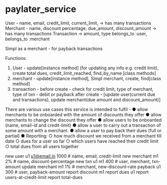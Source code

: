 # paylater_service
User - name, email, credit_limit, current_limit, -> has many transactions
Merchant - name, discount percentage, due_amount, discount_amount -> has many transactions
Transaction -> amount, type belongs_to :user, belongs_to :merchant

Simpl as a merchant - for payback transactions

Functions:
1. User - update[instance method] (for updating any info e.g. credit limit), create total dues, credit_limit_reached, find_by_name [class methods]
2. merchant - update[instance method], Simpl merchant, create, find[class method]
3. transaction - 
before create - check for credit limit, type of merchant, type of txn - debit or payback
after create - [update user(current due and transactions), update merchant(due amount and discount_amount)]

There are various use cases this service is intended to fulfil -
● allow merchants to be onboarded with the amount of discounts they offer
● allow merchants to change the discount they offer
● allow users to be onboarded (name, email-id and credit-limit)
● allow a user to carry out a transaction of some amount with a merchant.
● allow a user to pay back their dues (full or partial)
● Reporting:
○ how much discount we received from a merchant till date
○ dues for a user so far
○ which users have reached their credit limit
○ total dues from all users together

new user u1 u1@email.in 1000 # name, email, credit-limit
new merchant m1 2% # name, discount-percentage
new txn u1 m1 400 # user, merchant, txn-amount
update merchant m1 1% # merchant, new-discount-rate
payback u1 300 # user, payback-amount
report discount m1
report dues u1
report users-at-credit-limit
report total-dues
